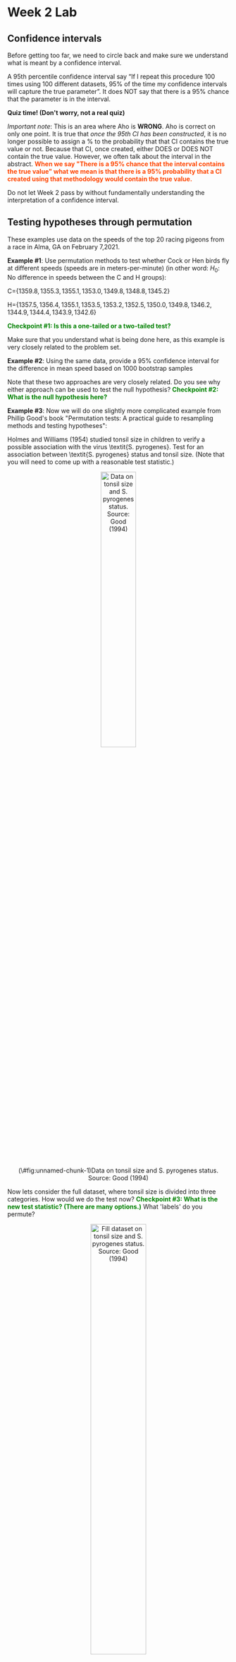Week 2 Lab
=============

Confidence intervals
-----------------------

Before getting too far, we need to circle back and make sure we understand what is meant by a confidence interval. 

A 95th percentile confidence interval say “If I repeat this procedure 100 times using 100 different datasets, 95% of the time my confidence intervals will capture the true parameter”. It does NOT say that there is a 95% chance that the parameter is in the interval.

**Quiz time! (Don't worry, not a real quiz)**

*Important note*: This is an area where Aho is **WRONG**. Aho is correct on only one point. It is true that *once the 95th CI has been constructed*, it is no longer possible to assign a $\%$ to the probability that that CI contains the true value or not. Because that CI, once created, either DOES or DOES NOT contain the true value. However, we often talk about the interval in the abstract. **<span style="color: orangered;">When we say "There is a 95$\%$ chance that the interval contains the true value" what we mean is that there is a 95$\%$ probability that a CI created using that methodology would contain the true value.</span>**

Do not let Week 2 pass by without fundamentally understanding the interpretation of a confidence interval. 

Testing hypotheses through permutation
------------------------------------

These examples use data on the speeds of the top 20 racing pigeons from a race in Alma, GA on February 7,2021. 

**Example #1**: Use permutation methods to test whether Cock or Hen birds fly at different speeds (speeds are in meters-per-minute) (in other word: $H_{0}$: No difference in speeds between the C and H groups):

C=$\{1359.8,1355.3,1355.1,1353.0,1349.8,1348.8,1345.2\}$

H=$\{1357.5,1356.4,1355.1,1353.5,1353.2,1352.5,1350.0,1349.8,1346.2,1344.9,1344.4,1343.9,1342.6\}$

**<span style="color: green;">Checkpoint #1: Is this a one-tailed or a two-tailed test?</span>**

Make sure that you understand what is being done here, as this example is very closely related to the problem set.


**Example #2**: Using the same data, provide a 95% confidence interval for the difference in mean speed based on 1000 bootstrap samples

Note that these two approaches are very closely related. Do you see why either approach can be used to test the null hypothesis? **<span style="color: green;">Checkpoint #2: What is the null hypothesis here?</span>**

**Example #3**: Now we will do one slightly more complicated example from Phillip Good's book "Permutation tests: A practical guide to resampling methods and testing hypotheses":

Holmes and Williams (1954) studied tonsil size in children to verify a possible association with the virus \textit{S. pyrogenes}. Test for an association between \textit{S. pyrogenes} status and tonsil size. (Note that you will need to come up with a reasonable test statistic.)

<div class="figure" style="text-align: center">
<img src="Table2categories.png" alt="Data on tonsil size and S. pyrogenes status. Source: Good (1994)" width="40%" />
<p class="caption">(\#fig:unnamed-chunk-1)Data on tonsil size and S. pyrogenes status. Source: Good (1994)</p>
</div>

Now lets consider the full dataset, where tonsil size is divided into three categories. How would we do the test now? **<span style="color: green;">Checkpoint #3: What is the new test statistic? (There are many options.)</span>** What 'labels' do you permute?

<div class="figure" style="text-align: center">
<img src="Table3categories.png" alt="Fill dataset on tonsil size and S. pyrogenes status. Source: Good (1994)" width="50%" />
<p class="caption">(\#fig:unnamed-chunk-2)Fill dataset on tonsil size and S. pyrogenes status. Source: Good (1994)</p>
</div>

Basics of bootstrap and jackknife
------------------------------------

To get started with bootstrap and jackknife techniques, we start by working through a very simple example. First we simulate some data


```r
x<-seq(0,9,by=1)
```

This will constutute our "data". Let's print the result of sampling with replacement to get a sense for it...


```r
table(sample(x,size=length(x),replace=T))
```

```
## 
## 0 1 2 3 5 7 8 
## 1 3 1 1 2 1 1
```

Now we will write a little script to take bootstrap samples and calculate the means of each of these bootstrap samples


```r
xmeans<-vector(length=1000)
for (i in 1:1000)
  {
  xmeans[i]<-mean(sample(x,replace=T))
  }
```

The actual number of bootstrapped samples is arbitrary *at this point* but there are ways of characterizing the precision of the bootstrap (jackknife-after-bootstrap) which might inform the number of bootstrap samples needed. *In practice*, people tend to pick some arbitrary but large number of bootstrap samples because computers are so fast that it is often easy to draw far more samples than are actually needed. When calculation of the statistic is slow (as might be the case if you are using the samples to construct a phylogeny, for example), then you would need to be more concerned with the number of bootstrap samples. 

First, lets just look at a histogram of the bootstrapped means and plot the actual sample mean on the histogram for comparison



```r
hist(xmeans,breaks=30,col="pink")
abline(v=mean(x),lwd=2)
```

<img src="Week-2-lab_files/figure-html/unnamed-chunk-6-1.png" width="672" />

Calculating bias and standard error
-----------------------------------

From these we can calculate the bias and standard deviation for the mean (which is the "statistic"):

$$
\widehat{Bias_{boot}} = \left(\frac{1}{k}\sum^{k}_{i=1}\theta^{*}_{i}\right)-\hat{\theta}
$$


```r
bias.boot<-mean(xmeans)-mean(x)
bias.boot
```

```
## [1] -0.0247
```

```r
hist(xmeans,breaks=30,col="pink")
abline(v=mean(x),lwd=5,col="black")
abline(v=mean(xmeans),lwd=2,col="yellow")
```

<img src="Week-2-lab_files/figure-html/unnamed-chunk-7-1.png" width="672" />

$$
\widehat{s.e._{boot}} = \sqrt{\frac{1}{k-1}\sum^{k}_{i=1}(\theta^{*}_{i}-\bar{\theta^{*}})^{2}}
$$


```r
se.boot<-sd(xmeans)
```

We can find the confidence intervals in two ways:

Method #1: Assume the bootstrap statistics are normally distributed


```r
LL.boot<-mean(xmeans)-1.96*se.boot #where did 1.96 come from?
UL.boot<-mean(xmeans)+1.96*se.boot
LL.boot
```

```
## [1] 2.750328
```

```r
UL.boot
```

```
## [1] 6.200272
```

Method #2: Simply take the quantiles of the bootstrap statistics


```r
quantile(xmeans,c(0.025,0.975))
```

```
##  2.5% 97.5% 
##   2.8   6.2
```

Let's compare this to what we would have gotten if we had used normal distribution theory. First we have to calculate the standard error:


```r
se.normal<-sqrt(var(x)/length(x))
LL.normal<-mean(x)-qt(0.975,length(x)-1)*se.normal
UL.normal<-mean(x)+qt(0.975,length(x)-1)*se.normal
LL.normal
```

```
## [1] 2.334149
```

```r
UL.normal
```

```
## [1] 6.665851
```

In this case, the confidence intervals we got from the normal distribution theory are too wide.

**<span style="color: green;">Checkpoint #4: Does it make sense why the normal distribution theory intervals are too wide?</span>** Because the original were were uniformly distributed, the data has higher variance than would be expected and therefore the standard error is higher than would be expected.

There are two packages that provide functions for bootstrapping, 'boot' and 'boostrap'. We will start by using the 'bootstrap' package, which was originally designed for Efron and Tibshirani's monograph on the bootstrap. 

To test the main functionality of the 'bootstrap' package, we will use the data we already have. The 'bootstrap' function requires the input of a user-defined function to calculate the statistic of interest. Here I will write a function that calculates the mean of the input values.


```r
library(bootstrap)
theta<-function(x)
  {
    mean(x)
  }
results<-bootstrap(x=x,nboot=1000,theta=theta)
results
```

```
## $thetastar
##    [1] 5.7 3.0 4.8 4.9 4.7 4.8 5.4 4.2 5.3 4.1 5.4 4.7 6.8 4.6 5.5 5.2 4.9 4.5
##   [19] 4.6 5.7 6.0 6.3 2.7 3.8 3.0 4.3 3.9 5.3 3.5 4.0 4.6 5.2 3.4 4.1 3.8 4.1
##   [37] 2.5 3.3 3.8 5.1 5.8 3.8 4.3 6.2 3.5 4.0 3.7 5.1 4.3 4.1 4.5 3.0 4.1 3.8
##   [55] 3.5 5.3 4.9 5.0 2.9 3.1 3.7 3.8 4.4 4.3 3.7 5.4 3.4 5.9 3.7 4.2 4.0 6.3
##   [73] 6.0 5.4 4.5 4.7 3.1 5.4 4.2 4.9 3.2 4.0 4.1 4.0 5.4 3.8 3.9 4.4 5.0 3.1
##   [91] 4.7 5.6 6.9 2.8 4.4 4.2 4.5 7.0 4.2 5.6 4.6 2.7 6.1 3.7 4.4 4.2 4.9 3.7
##  [109] 4.4 4.5 5.3 4.8 3.1 4.7 5.1 2.3 4.7 5.2 4.4 4.2 5.1 4.4 3.2 3.8 4.1 5.0
##  [127] 3.3 5.5 4.4 3.2 3.7 3.6 6.0 5.0 5.8 4.5 4.5 4.0 5.5 4.5 4.7 5.7 5.1 3.8
##  [145] 5.1 5.8 3.2 3.8 5.8 5.3 4.5 4.0 3.5 4.5 4.7 4.5 4.7 4.1 4.8 2.0 5.4 5.7
##  [163] 3.9 3.8 3.8 3.5 4.8 3.6 4.2 5.1 3.4 5.2 4.0 4.4 5.1 2.8 4.8 5.4 6.0 5.0
##  [181] 4.0 3.9 3.2 4.9 6.1 5.2 4.6 4.1 5.0 4.5 4.5 3.9 4.7 4.2 4.5 4.3 6.0 4.3
##  [199] 5.4 5.0 4.3 4.9 4.1 3.4 4.8 4.2 3.3 4.1 3.1 3.3 3.8 4.1 4.2 5.4 3.1 5.2
##  [217] 5.5 4.2 3.9 3.5 4.5 5.1 3.8 5.1 4.9 4.1 4.7 4.3 4.5 4.1 5.7 4.8 4.2 4.7
##  [235] 3.3 2.7 4.5 5.0 3.6 5.0 4.8 3.5 3.7 3.7 4.0 5.2 3.3 4.0 3.3 2.5 2.2 4.7
##  [253] 3.9 3.7 4.9 4.6 2.7 3.0 4.9 4.6 3.8 5.6 3.8 5.2 4.8 4.8 4.9 5.5 5.0 5.6
##  [271] 4.1 5.0 6.3 3.7 5.2 5.2 5.4 4.1 4.4 3.6 2.9 3.0 5.3 5.5 4.2 5.6 3.5 5.0
##  [289] 5.4 3.8 5.6 5.3 5.0 5.1 4.5 3.1 4.4 5.6 5.0 5.4 4.3 4.0 5.1 5.9 3.7 6.1
##  [307] 5.6 4.5 3.9 4.4 4.5 5.6 5.8 5.2 3.3 5.1 4.9 2.7 4.7 4.2 3.6 3.1 4.6 4.1
##  [325] 5.7 3.6 5.3 6.4 6.0 4.7 4.7 3.3 4.9 2.6 3.5 4.4 2.7 5.0 3.7 3.6 6.1 6.0
##  [343] 6.0 4.5 5.4 4.9 3.5 4.8 1.8 5.5 5.5 3.4 4.0 5.4 4.3 3.0 5.3 6.4 4.7 4.5
##  [361] 5.0 3.8 3.0 5.1 5.6 3.0 5.3 2.5 3.7 2.4 5.5 3.4 6.5 3.6 6.3 4.4 4.5 3.9
##  [379] 3.4 5.4 3.3 6.0 3.9 4.1 3.7 3.9 6.1 4.8 4.7 4.5 4.5 5.0 5.6 3.9 5.8 4.7
##  [397] 3.9 5.1 4.9 5.3 5.3 5.0 5.2 4.8 3.6 4.6 3.8 4.3 5.9 4.2 2.5 4.7 5.1 4.5
##  [415] 3.7 5.1 4.1 6.0 5.7 4.1 3.4 4.8 4.2 2.5 3.5 5.5 4.6 3.6 4.7 4.1 4.4 5.3
##  [433] 3.3 5.3 3.2 4.0 4.0 4.2 3.7 6.7 3.8 3.9 3.7 4.9 5.3 3.9 5.1 5.0 3.2 4.6
##  [451] 3.2 3.1 4.8 4.5 3.1 4.0 4.9 5.6 4.6 5.0 5.1 4.8 3.0 4.1 4.7 5.4 5.4 5.3
##  [469] 4.4 5.1 5.7 4.1 3.5 4.5 3.9 4.1 5.3 4.1 4.5 3.5 4.1 2.9 4.5 4.7 5.4 5.9
##  [487] 5.0 4.1 3.8 5.5 5.8 4.6 3.3 3.6 5.6 4.6 3.6 3.6 1.9 5.7 3.1 4.8 3.5 4.2
##  [505] 4.4 5.3 4.6 4.1 6.1 7.0 4.1 5.0 6.2 3.5 3.1 4.3 4.4 5.9 4.8 3.6 5.9 5.2
##  [523] 5.2 3.5 4.1 3.0 5.2 3.4 4.7 3.9 4.7 3.4 5.0 4.0 4.5 4.9 5.2 5.4 5.1 3.1
##  [541] 5.4 4.3 4.8 2.6 4.8 4.9 6.0 2.5 4.6 3.1 3.8 3.4 4.3 4.4 5.0 3.0 4.0 5.6
##  [559] 4.1 5.1 5.0 4.2 5.1 3.8 2.4 5.0 5.0 4.8 3.2 5.5 4.3 4.1 3.9 5.7 5.5 4.2
##  [577] 4.5 4.3 3.1 6.0 4.8 3.3 4.5 2.7 5.6 5.2 4.7 4.5 6.3 4.6 4.6 4.3 2.9 4.8
##  [595] 2.3 3.5 3.7 3.3 4.6 5.5 5.5 3.9 4.6 4.0 3.8 5.5 3.7 4.0 3.3 4.8 5.3 3.5
##  [613] 2.7 4.7 3.8 4.0 5.3 3.7 6.6 5.5 5.3 4.7 4.5 4.6 4.7 4.8 6.8 4.4 4.6 5.5
##  [631] 6.1 4.1 4.6 4.6 2.8 4.6 5.3 4.9 5.9 6.0 3.7 4.9 4.6 5.2 2.2 5.0 3.5 3.6
##  [649] 3.0 5.1 4.7 4.3 6.2 3.8 5.7 6.0 4.1 3.7 4.4 4.5 3.6 4.9 4.4 4.1 4.7 6.4
##  [667] 4.0 5.3 3.6 4.5 3.1 3.4 3.3 5.0 4.6 4.5 4.4 3.7 5.6 4.4 3.9 4.8 4.3 5.2
##  [685] 4.2 4.5 5.0 7.2 3.9 4.2 5.4 4.5 4.8 4.3 4.4 3.9 5.3 5.3 4.4 3.8 5.9 4.7
##  [703] 4.3 5.2 4.1 4.2 4.6 4.2 4.3 5.1 4.5 4.1 5.0 4.5 4.3 5.0 5.1 4.2 5.8 4.4
##  [721] 4.8 4.8 4.9 5.4 4.5 2.6 4.4 3.9 5.2 4.5 4.6 6.4 3.1 3.7 5.2 4.1 4.3 4.0
##  [739] 4.7 3.4 5.7 4.1 4.1 4.9 5.1 4.1 5.1 3.2 3.6 4.3 3.2 4.3 4.5 5.2 4.9 5.4
##  [757] 4.4 4.0 3.9 3.7 4.3 4.3 3.7 4.1 5.0 4.3 5.0 6.0 5.0 4.7 4.1 3.4 5.2 4.2
##  [775] 2.8 4.7 5.6 3.9 4.5 5.8 5.7 4.1 3.3 4.0 3.7 5.3 3.0 4.4 5.3 5.8 4.1 4.0
##  [793] 4.4 4.4 4.1 5.0 2.7 5.6 4.1 5.4 2.9 4.5 6.3 4.8 4.0 3.3 6.4 3.5 4.7 3.8
##  [811] 2.5 5.4 4.8 4.4 5.7 4.1 4.2 5.4 4.3 5.4 5.7 4.3 5.5 4.6 3.3 3.2 5.2 3.6
##  [829] 3.2 3.3 5.6 5.2 4.9 5.0 4.9 5.9 6.4 3.8 5.9 3.8 5.2 4.3 4.7 3.7 2.4 4.4
##  [847] 5.1 4.6 5.3 4.5 3.5 4.5 5.8 3.0 1.8 4.7 4.7 4.7 3.2 3.9 4.4 4.9 5.6 4.9
##  [865] 3.9 4.5 5.5 5.5 4.9 3.6 3.7 5.7 5.6 3.6 5.9 3.8 3.5 3.1 5.8 5.2 3.7 5.5
##  [883] 6.0 4.6 5.9 4.6 3.9 3.8 6.4 2.8 4.4 5.1 5.2 4.0 6.2 5.3 6.3 5.3 4.9 3.7
##  [901] 3.4 5.8 4.6 4.2 5.4 6.0 5.2 5.3 4.2 6.3 5.1 3.6 5.4 3.6 2.9 3.0 4.9 3.8
##  [919] 5.2 4.0 3.2 3.4 2.8 4.5 4.9 4.7 4.1 3.8 3.6 4.4 4.4 4.2 4.4 5.3 5.0 3.1
##  [937] 4.8 3.4 4.4 4.1 6.0 3.0 4.0 3.9 3.7 5.0 4.4 3.7 5.4 5.0 6.1 4.2 5.6 3.7
##  [955] 6.0 4.9 4.0 4.3 5.1 4.0 5.3 4.0 4.9 3.5 3.3 4.2 5.4 3.1 4.6 4.4 4.9 4.7
##  [973] 5.2 5.4 4.5 5.1 4.8 4.2 4.0 3.6 5.0 3.3 6.0 4.2 4.0 4.7 5.3 3.7 4.4 5.6
##  [991] 3.8 4.1 5.7 4.0 3.9 3.7 6.2 2.8 5.0 3.7
## 
## $func.thetastar
## NULL
## 
## $jack.boot.val
## NULL
## 
## $jack.boot.se
## NULL
## 
## $call
## bootstrap(x = x, nboot = 1000, theta = theta)
```

```r
quantile(results$thetastar,c(0.025,0.975))
```

```
##  2.5% 97.5% 
##   2.7   6.2
```

Notice that we get exactly what we got last time. This illustrates an important point, which is that the bootstrap functions are often no easier to use than something you could write yourself.

You can also define a function of the bootstrapped statistics (we have been calling this theta) to pull out immediately any summary statistics you are interested in from the bootstrapped thetas.

Here I will write a function that calculates the bias of my estimate of the mean (which is 4.5 [i.e. the mean of the number 0,1,2,3,4,5,6,7,8,9])


```r
bias<-function(x)
  {
  mean(x)-4.5
  }
results<-bootstrap(x=x,nboot=1000,theta=theta,func=bias)
results
```

```
## $thetastar
##    [1] 5.8 5.7 6.0 4.4 3.9 5.2 4.9 4.9 4.1 6.0 3.4 5.1 5.3 5.6 4.7 4.4 4.9 6.0
##   [19] 3.7 5.1 3.6 5.9 4.8 4.2 4.7 5.6 4.1 4.4 3.9 3.6 5.4 3.4 3.9 3.0 3.4 2.6
##   [37] 5.0 3.9 6.4 3.3 5.3 3.9 3.0 5.3 4.8 4.2 2.8 5.3 5.9 4.7 2.7 4.5 4.5 4.6
##   [55] 4.2 6.0 4.6 6.1 5.3 3.7 5.5 4.7 5.6 3.2 4.5 3.5 2.6 5.6 4.2 4.0 4.9 5.1
##   [73] 4.8 4.9 3.8 4.1 5.3 4.0 4.1 4.0 4.2 4.3 6.3 5.8 5.3 4.5 5.6 3.2 4.7 3.6
##   [91] 5.3 5.7 5.2 1.8 5.2 4.0 5.1 3.7 6.1 4.4 5.0 5.6 3.2 6.4 6.4 5.2 5.5 5.6
##  [109] 5.0 4.3 4.1 2.8 5.3 5.9 5.3 4.7 3.9 4.5 3.7 5.5 3.9 4.7 2.7 4.3 4.2 6.1
##  [127] 4.1 3.9 4.6 4.5 5.2 4.3 5.8 3.2 3.7 5.6 3.3 3.3 3.9 5.8 2.5 3.7 4.0 3.2
##  [145] 4.9 4.9 3.6 4.5 5.5 4.1 4.8 3.7 5.8 5.3 5.4 3.7 3.8 5.7 3.1 5.4 5.4 4.2
##  [163] 3.5 3.2 5.3 4.4 3.7 4.5 5.7 4.8 4.1 4.1 4.5 6.3 4.6 3.6 4.4 4.0 3.9 3.2
##  [181] 4.5 5.2 6.2 5.1 5.2 4.1 4.4 4.1 5.7 4.0 4.8 3.4 2.8 5.3 3.7 3.1 3.4 5.2
##  [199] 4.1 5.0 5.4 6.1 5.4 3.9 5.6 5.6 4.1 4.2 4.4 4.6 5.7 4.5 5.4 3.8 4.0 4.8
##  [217] 4.2 2.9 3.2 5.1 3.5 3.5 5.1 3.8 4.5 5.7 5.3 4.6 5.5 6.3 4.7 3.2 5.2 4.5
##  [235] 4.7 4.1 4.9 3.3 4.9 3.8 2.7 5.5 5.4 5.2 3.6 4.2 3.1 5.1 3.7 3.7 4.7 5.1
##  [253] 4.4 5.0 4.0 3.3 4.6 5.6 3.7 4.4 3.3 4.9 4.7 4.2 4.3 6.3 5.2 3.7 4.5 3.4
##  [271] 3.3 2.7 3.9 5.9 4.2 2.9 5.3 4.7 4.6 4.8 2.3 4.9 5.0 4.4 5.0 4.4 5.9 4.2
##  [289] 4.2 4.2 4.7 3.3 5.2 4.9 5.8 5.1 4.0 4.9 5.0 4.2 4.2 4.2 4.2 5.1 5.3 4.5
##  [307] 3.5 3.7 3.5 5.2 4.8 4.8 4.8 4.5 3.3 4.8 5.9 6.5 5.4 5.2 3.6 3.4 3.5 3.1
##  [325] 2.7 5.5 4.3 4.8 4.3 4.0 4.4 3.7 5.0 4.8 4.9 4.3 6.8 5.6 4.3 4.6 3.3 5.1
##  [343] 5.2 4.4 5.0 3.3 5.4 3.5 5.9 4.6 2.5 5.6 5.8 4.1 4.2 4.2 4.9 4.9 6.8 4.5
##  [361] 3.4 3.1 4.6 5.5 3.8 4.5 4.6 4.5 5.0 4.7 5.1 3.0 4.5 4.9 5.5 4.0 3.4 3.9
##  [379] 5.2 4.2 4.4 4.4 4.9 4.4 4.7 4.9 5.0 5.1 6.5 3.6 6.2 4.3 6.7 3.8 5.0 3.6
##  [397] 4.6 5.2 5.6 3.5 4.7 3.7 5.0 4.9 5.8 5.1 5.7 5.3 4.9 4.0 3.1 3.5 4.3 3.8
##  [415] 3.0 4.7 4.5 4.7 4.8 4.6 4.6 2.5 4.7 4.5 5.8 6.5 4.0 4.8 5.6 4.8 6.8 4.2
##  [433] 4.4 4.1 3.9 4.6 4.6 5.7 5.0 3.5 4.5 5.2 4.9 5.0 5.1 5.0 5.1 4.4 5.0 3.2
##  [451] 4.8 5.5 5.4 3.7 4.6 5.3 3.9 3.6 4.9 4.4 4.5 4.9 5.1 5.7 6.2 5.3 3.8 5.9
##  [469] 3.8 4.5 4.7 3.5 3.9 5.2 5.5 2.6 4.6 4.1 4.5 5.0 3.2 4.5 4.5 4.5 4.5 4.3
##  [487] 3.0 6.5 4.9 5.0 3.8 5.3 3.6 3.1 5.1 5.7 5.2 4.5 4.2 4.7 4.3 3.6 5.1 4.6
##  [505] 3.5 4.0 3.8 4.3 5.4 4.7 4.1 5.1 5.9 6.1 4.2 5.3 4.4 4.6 4.7 5.9 5.1 4.3
##  [523] 4.8 3.0 4.6 5.0 3.7 5.1 3.5 4.3 4.2 3.6 4.8 3.2 5.0 4.5 5.0 4.2 5.0 6.1
##  [541] 5.6 4.4 3.2 4.2 5.4 5.0 5.8 5.9 4.5 4.3 4.6 5.2 4.3 4.3 4.7 5.3 4.6 5.9
##  [559] 5.4 3.1 4.8 5.0 4.7 5.2 4.9 2.5 4.5 4.5 4.2 4.9 6.7 4.3 4.5 4.8 4.3 3.8
##  [577] 3.6 4.0 5.8 5.9 3.9 6.0 5.1 4.4 6.2 3.6 4.7 4.3 3.4 5.0 2.6 3.9 3.7 4.6
##  [595] 4.3 4.9 3.7 4.0 5.2 5.5 6.2 3.3 5.1 4.2 4.3 4.8 2.0 4.1 3.7 3.5 5.6 4.6
##  [613] 5.7 3.6 4.9 3.3 3.2 3.8 4.9 5.6 6.2 4.4 4.9 4.1 4.8 3.8 4.0 3.6 5.2 5.4
##  [631] 4.8 5.0 4.3 3.9 5.4 5.9 4.2 6.4 2.7 4.7 2.8 3.7 3.5 3.9 3.4 4.5 3.8 3.5
##  [649] 4.5 5.7 4.5 3.5 5.3 4.3 4.1 5.6 2.7 4.0 5.0 5.7 6.3 5.8 5.2 4.6 4.4 5.0
##  [667] 3.1 5.8 5.0 5.2 3.8 4.8 4.6 5.6 5.5 3.4 5.3 6.4 5.5 3.2 4.4 3.9 4.1 3.7
##  [685] 5.6 4.9 5.0 3.4 3.7 4.3 6.0 4.0 4.1 4.5 3.1 4.1 3.7 4.1 2.5 4.3 3.9 3.6
##  [703] 4.5 3.1 4.4 4.9 3.3 3.9 4.0 4.1 4.4 4.0 5.0 4.1 3.6 6.4 4.5 4.4 4.5 2.9
##  [721] 3.5 3.8 4.8 4.3 5.8 5.2 4.6 5.6 4.5 5.2 4.1 5.0 3.3 3.4 3.4 3.2 5.2 4.9
##  [739] 4.7 5.4 3.6 4.5 4.5 3.8 3.4 6.2 4.6 4.7 3.8 4.3 3.2 5.1 4.8 4.8 4.7 3.7
##  [757] 5.3 4.3 3.8 5.8 3.2 3.7 6.1 6.3 3.9 5.7 5.0 4.5 5.4 4.5 4.4 3.7 3.7 3.8
##  [775] 5.1 3.9 4.2 3.6 3.2 4.0 3.5 5.3 4.8 3.7 4.1 5.2 4.8 3.5 4.1 3.5 3.4 6.0
##  [793] 4.8 4.4 5.6 3.8 4.2 4.8 5.4 5.9 3.9 3.1 5.3 5.7 3.5 5.7 3.8 4.5 4.4 3.6
##  [811] 4.8 4.3 6.1 4.3 3.8 5.3 5.1 3.6 3.6 5.9 1.4 4.0 5.4 3.9 5.0 5.2 5.1 4.6
##  [829] 4.9 6.4 4.2 5.6 5.9 5.4 3.6 4.9 3.4 6.1 5.5 4.0 4.1 4.7 4.1 5.5 3.2 4.8
##  [847] 3.4 4.9 5.2 5.5 4.5 3.8 4.4 3.9 3.4 4.3 4.3 4.4 5.8 3.5 5.2 5.5 3.5 5.1
##  [865] 3.9 3.6 5.1 5.0 3.8 3.5 4.5 5.2 4.4 4.5 4.3 4.0 4.9 4.9 2.9 4.3 3.1 3.3
##  [883] 5.4 3.7 4.8 4.6 5.8 5.9 4.7 3.6 4.4 5.2 4.1 5.8 4.0 4.4 6.2 5.2 5.0 4.9
##  [901] 4.2 5.8 4.3 4.7 4.7 4.8 4.4 4.8 4.4 4.6 3.7 5.2 4.1 5.0 4.3 6.0 5.1 5.4
##  [919] 4.0 4.5 6.2 3.6 5.6 4.6 4.5 4.3 3.0 4.4 6.3 4.0 4.2 5.2 4.4 4.6 5.8 4.3
##  [937] 4.6 3.8 3.8 6.3 3.5 4.6 3.3 3.9 4.1 4.9 5.9 5.2 4.4 4.1 3.1 3.4 4.0 3.1
##  [955] 5.9 5.3 4.4 4.4 3.7 3.9 5.4 3.7 5.9 5.4 5.9 5.7 5.3 5.7 4.9 5.5 3.5 4.2
##  [973] 4.8 4.6 4.2 4.7 5.3 4.3 5.9 4.3 3.9 5.6 4.3 4.0 4.5 3.8 6.1 5.5 3.3 5.2
##  [991] 3.9 5.5 5.2 6.3 5.1 2.4 4.8 5.9 3.2 3.4
## 
## $func.thetastar
## [1] 0.0419
## 
## $jack.boot.val
##  [1]  0.509798271  0.380886427  0.315363881  0.251651652  0.110000000
##  [6]  0.002662722 -0.101734104 -0.244444444 -0.344578313 -0.481055901
## 
## $jack.boot.se
## [1] 0.9411715
## 
## $call
## bootstrap(x = x, nboot = 1000, theta = theta, func = bias)
```

Compare this to 'bias.boot' (our result from above). Why might it not be the same? Try running the same section of code several times. See how the value of the bias ($func.thetastar) jumps around? We should not be surprised by this because we can look at the jackknife-after-bootstrap estimate of the standard error of the function (in this case, that function is the bias) and we can see that it is not so small that we wouldn't expect some variation in these values.

Remember, everything we have discussed today are estimates. The statistic as applied to your data will change with new data, as will the standard error, the confidence intervals - everything! All of these values have sampling distributions and are subject to change if you repeated the procedure with new data.

Note that we can calculate any function of $\theta^{*}$. A simple example would be the 72nd percentile:


```r
perc72<-function(x)
  {
  quantile(x,probs=c(0.72))
  }
results<-bootstrap(x=x,nboot=1000,theta=theta,func=perc72)
results
```

```
## $thetastar
##    [1] 6.3 2.9 5.6 4.9 4.9 5.1 3.6 3.8 5.3 4.0 5.6 4.3 3.6 5.3 2.5 4.4 5.0 5.3
##   [19] 5.2 3.4 5.2 4.7 4.5 3.7 5.4 4.8 4.1 6.4 5.1 3.5 4.2 3.9 5.4 4.9 4.6 4.6
##   [37] 4.6 5.2 4.3 4.3 3.2 3.9 3.6 4.2 4.6 3.9 5.8 5.6 4.6 3.4 3.5 3.3 5.7 3.6
##   [55] 3.6 4.1 4.4 4.2 3.6 3.5 4.9 3.8 3.8 4.8 3.7 5.0 2.3 4.3 5.1 5.3 3.4 3.7
##   [73] 5.2 3.8 4.8 5.1 4.2 3.4 3.9 4.4 4.6 4.2 6.0 4.8 4.4 4.6 4.9 4.1 4.5 2.9
##   [91] 5.8 4.2 3.3 2.5 3.8 4.5 5.2 4.5 4.2 4.4 4.5 5.7 4.8 5.2 5.1 3.9 4.5 2.9
##  [109] 5.0 4.6 4.8 6.0 5.3 5.4 3.8 4.3 2.8 4.2 3.3 3.7 5.3 5.5 4.8 6.4 4.7 4.7
##  [127] 5.3 3.0 3.8 5.1 5.4 3.2 4.1 4.6 6.8 3.8 4.3 5.2 4.6 4.3 3.9 6.1 4.8 5.3
##  [145] 3.9 5.3 2.9 4.6 4.2 4.8 4.9 3.8 4.6 4.7 4.7 5.2 5.0 4.4 5.3 3.8 3.7 3.5
##  [163] 3.0 5.1 5.8 3.1 5.7 1.8 4.8 4.8 4.0 3.1 4.6 5.6 2.0 4.4 2.8 3.9 4.0 4.7
##  [181] 3.9 4.9 4.3 5.7 4.0 5.6 5.1 4.6 4.3 4.5 5.5 5.0 4.1 2.8 5.2 5.2 4.7 3.2
##  [199] 5.6 6.0 5.6 4.9 7.1 4.7 4.2 4.5 3.6 6.5 4.8 3.1 2.9 4.8 4.7 4.8 4.2 4.6
##  [217] 3.7 5.8 4.3 5.1 4.5 4.6 3.7 4.3 5.0 4.1 5.2 3.3 3.4 5.0 5.3 3.9 5.4 5.9
##  [235] 5.0 4.2 5.8 6.9 4.2 6.6 3.9 2.3 4.6 5.6 5.1 4.0 5.2 4.6 3.1 2.9 5.2 3.4
##  [253] 4.6 3.6 5.8 4.6 5.0 3.5 4.4 6.8 5.5 5.0 5.7 5.4 4.4 4.9 2.9 4.4 5.4 3.6
##  [271] 4.4 4.1 4.0 4.6 4.1 3.7 4.9 3.8 5.7 3.5 4.3 2.9 6.2 3.2 5.8 4.9 5.4 6.9
##  [289] 5.3 6.0 4.3 3.0 4.3 3.6 4.7 6.9 4.0 3.0 5.5 4.5 5.6 5.5 3.7 3.7 2.2 3.6
##  [307] 4.2 3.5 3.1 3.6 4.2 5.0 3.7 4.8 4.4 4.5 4.3 5.6 4.2 5.4 5.4 5.0 4.7 5.5
##  [325] 3.6 4.6 3.2 5.0 3.5 4.7 4.2 6.5 4.3 4.2 4.5 2.7 4.4 6.5 3.7 3.6 5.1 5.3
##  [343] 3.3 4.9 2.8 5.1 5.2 4.0 4.2 3.0 4.2 4.5 4.2 4.1 5.3 2.8 5.9 4.2 3.2 3.9
##  [361] 2.6 3.4 5.3 3.9 5.0 4.5 4.0 3.6 6.9 4.6 4.3 3.3 5.9 4.5 4.5 4.2 3.9 4.5
##  [379] 4.1 5.7 5.6 6.1 5.1 4.6 5.4 4.1 3.9 4.3 4.1 2.7 5.1 5.0 4.1 4.7 4.1 5.6
##  [397] 3.3 3.7 3.7 4.0 4.9 4.7 2.8 4.1 3.8 4.9 5.8 4.9 5.2 3.2 6.3 4.9 4.3 3.0
##  [415] 5.0 3.1 3.6 4.9 5.2 4.4 4.3 4.0 4.4 5.8 5.6 6.4 3.7 3.8 5.5 4.1 3.4 3.3
##  [433] 4.5 5.7 4.6 3.8 3.6 3.0 4.0 5.3 4.9 4.9 5.3 4.6 4.0 7.1 3.2 3.3 4.3 4.9
##  [451] 2.9 4.8 4.2 3.3 5.0 2.7 5.2 5.1 3.1 4.4 2.6 3.9 4.1 4.7 4.0 4.1 5.1 5.0
##  [469] 4.5 4.9 4.7 3.3 4.4 6.6 5.2 4.2 3.6 4.6 2.7 3.6 4.8 4.4 4.6 5.2 5.2 5.6
##  [487] 4.8 4.8 4.7 4.2 4.6 3.7 6.6 4.7 5.2 5.2 5.1 6.4 4.1 4.9 5.6 4.9 3.5 3.7
##  [505] 7.0 4.8 4.9 4.4 4.7 4.5 4.3 3.7 4.1 4.0 3.4 4.8 5.2 4.1 4.4 5.7 3.6 5.4
##  [523] 4.2 5.0 5.1 4.8 2.6 4.5 6.3 3.3 4.6 2.2 5.7 5.4 5.1 6.0 3.9 3.0 5.7 5.4
##  [541] 3.9 4.5 5.4 5.6 5.6 4.4 3.9 5.3 4.7 3.0 3.9 6.1 4.6 5.8 5.5 5.0 3.5 5.1
##  [559] 4.7 5.0 4.2 4.5 6.1 5.6 5.3 3.0 5.5 4.5 4.5 4.8 6.1 3.7 4.0 5.1 3.6 4.1
##  [577] 5.6 2.9 4.5 3.1 3.6 5.0 5.1 4.4 4.9 3.6 6.3 5.7 5.5 2.5 5.3 4.9 5.3 5.7
##  [595] 4.1 3.8 4.0 2.5 5.6 3.5 4.7 3.1 3.5 4.9 2.9 6.2 2.8 4.9 5.8 2.7 4.5 4.2
##  [613] 2.8 5.8 5.6 5.1 4.8 4.2 5.0 5.0 4.3 3.0 4.2 4.3 5.5 3.9 5.4 3.1 5.8 3.8
##  [631] 4.4 5.2 4.0 4.4 3.3 5.1 3.9 5.3 3.5 3.1 4.2 4.8 4.8 4.2 3.4 4.2 3.0 3.4
##  [649] 6.1 4.7 2.8 5.4 4.5 4.7 4.5 5.8 4.4 3.8 4.3 5.4 5.6 5.1 6.3 5.6 5.4 3.0
##  [667] 3.8 3.9 5.3 6.0 6.5 4.0 5.0 3.9 6.5 5.7 3.9 3.7 4.1 4.0 5.7 5.0 4.8 4.3
##  [685] 3.4 4.3 3.6 4.7 3.2 4.3 5.0 3.9 5.1 4.4 3.5 6.2 4.9 4.2 5.3 5.0 4.3 4.6
##  [703] 5.1 5.3 5.8 5.4 4.2 4.2 5.9 4.0 5.3 4.8 3.9 2.8 5.7 5.7 4.0 5.0 3.6 3.6
##  [721] 4.2 3.9 5.7 2.8 3.9 6.2 5.5 4.6 5.8 3.7 4.9 5.4 5.0 5.9 4.1 4.5 2.6 7.5
##  [739] 4.3 3.6 3.5 5.7 5.0 4.4 5.2 3.9 3.9 5.7 3.4 3.8 4.9 5.7 3.4 4.4 3.8 4.1
##  [757] 4.5 3.5 5.3 4.6 6.4 5.1 4.3 5.2 5.0 4.6 4.2 3.6 4.3 3.1 3.5 5.1 4.6 5.2
##  [775] 3.9 4.5 4.2 3.8 2.7 3.4 4.4 4.1 5.0 4.5 1.6 5.4 4.2 3.7 3.9 2.4 4.6 4.6
##  [793] 5.8 5.3 4.8 4.1 5.0 3.7 2.9 5.0 5.9 4.0 5.4 4.6 4.2 3.4 5.5 3.3 5.5 2.7
##  [811] 4.1 4.8 3.7 6.0 3.5 3.4 6.4 3.9 1.9 4.5 4.6 5.8 4.3 4.9 4.0 2.9 5.5 3.2
##  [829] 4.7 4.5 4.5 5.0 5.4 6.6 2.7 3.6 3.6 5.2 5.5 3.2 4.7 4.2 5.3 3.6 5.4 5.4
##  [847] 3.7 5.0 5.4 4.4 4.7 5.9 4.9 4.6 5.0 3.2 2.5 3.8 4.4 6.2 5.0 5.3 4.4 4.1
##  [865] 4.5 3.8 4.1 4.8 4.1 5.5 3.6 4.3 6.1 4.1 4.1 4.8 4.1 4.6 5.8 5.7 3.6 6.0
##  [883] 4.6 3.7 4.4 3.9 3.7 3.1 4.3 3.6 5.5 5.1 4.2 4.8 4.4 5.2 4.3 4.7 3.8 5.6
##  [901] 5.7 2.2 3.9 5.0 3.7 5.6 2.8 3.4 5.7 5.4 4.8 4.7 5.5 3.2 4.5 5.2 5.2 4.5
##  [919] 4.2 5.6 4.8 3.4 5.4 4.9 4.6 3.1 5.0 4.6 5.6 3.7 5.9 5.1 5.6 5.2 5.3 4.4
##  [937] 3.5 5.4 3.1 5.4 6.1 5.4 4.2 4.9 3.7 4.7 5.5 3.6 5.6 4.7 3.1 3.6 5.4 6.3
##  [955] 3.7 5.5 5.3 5.5 5.5 6.6 5.7 4.6 3.6 3.8 5.1 3.5 4.4 4.5 3.9 4.0 4.2 4.6
##  [973] 4.7 5.7 3.9 3.8 2.5 5.3 5.2 3.8 3.8 3.6 2.1 5.7 4.1 5.3 3.7 3.8 3.1 5.4
##  [991] 5.6 6.0 4.2 4.1 2.1 4.5 4.9 3.0 3.9 5.0
## 
## $func.thetastar
## 72% 
## 5.1 
## 
## $jack.boot.val
##  [1] 5.60 5.40 5.30 5.30 5.20 5.00 4.80 4.72 4.60 4.40
## 
## $jack.boot.se
## [1] 1.109659
## 
## $call
## bootstrap(x = x, nboot = 1000, theta = theta, func = perc72)
```

On Tuesday we went over an example in which we bootstrapped the correlation coefficient between LSAT scores and GPA. To do that, we sampled pairs of (LSAT,GPA) data with replacement. Here is a little script that would do something like that using (X,Y) data that are independently drawn from the normal distribution


```r
xdata<-matrix(rnorm(30),ncol=2)
```

Everyone's data is going to be different. With such a small sample size, it would be easy to get a positive or negative correlation by random change, but on average across everyone's datasets, there should be zero correlation because the two columns are drawn independently.


```r
n<-15
theta<-function(x,xdata)
  {
  cor(xdata[x,1],xdata[x,2])
  }
results<-bootstrap(x=1:n,nboot=50,theta=theta,xdata=xdata) 
#NB: xdata is passed to the theta function, not needed for bootstrap function itself
```

Notice the parameters that get passed to the 'bootstrap' function are: (1) the indexes which will be sampled with replacement. This is different that the raw data but the end result is the same because both the indices and the raw data get passed to the function 'theta' (2) the number of bootrapped samples (in this case 50) (3) the function to calculate the statistic (4) the raw data.

Lets look at a histogram of the bootstrapped statistics $\theta^{*}$ and draw a vertical line for the statistic as applied to the original data.


```r
hist(results$thetastar,breaks=30,col="pink")
abline(v=cor(xdata[,1],xdata[,2]),lwd=2)
```

<img src="Week-2-lab_files/figure-html/unnamed-chunk-17-1.png" width="672" />

Parametric bootstrap
---------------------

Let's do one quick example of a parametric bootstrap. We haven't introduced distributions yet (except for the Gaussian, or Normal, distribution, which is the most familiar), so lets spend a few minutes exploring the Gamma distribution, just so we have it to work with for testing out parametric bootstrap. All we need to know is that the Gamma distribution is a continuous, non-negative distribution that takes two parameters, which we call "shape" and "rate". Lets plot a few examples just to see what a Gamma distribution looks like. (Note that the Gamma distribution can be parameterized by "shape" and "rate" OR by "shape" and "scale", where "scale" is just 1/"rate". R will allow you to use either (shape,rate) or (shape,scale) as long as you specify which you are providing.

<img src="Week-2-lab_files/figure-html/unnamed-chunk-18-1.png" width="672" />


Let's generate some fairly sparse data from a Gamma distribution


```r
original.data<-rgamma(10,3,5)
```

and calculate the skew of the data using the R function 'skewness' from the 'moments' package. 


```r
library(moments)
theta<-skewness(original.data)
head(theta)
```

```
## [1] 0.488789
```

What is skew? Skew describes how assymetric a distribution is. A distribution with a positive skew is a distribution that is "slumped over" to the right, with a right tail that is longer than the left tail. Alternatively, a distribution with negative skew has a longer left tail. Here we are just using it for illustration, as a property of a distribution that you may want to estimate using your data.

Lets use 'fitdistr' to fit a gamma distribution to these data. This function is an extremely handy function that takes in your data, the name of the distribution you are fitting, and some starting values (for the estimation optimizer under the hood), and it will return the parameter values (and their standard errors). We will learn in a couple weeks how R is doing this, but for now we will just use it out of the box. (Because we generated the data, we happen to know that the data are gamma distributed. In general we wouldn't know that, and we will see in a second that our assumption about the shape of the data really does make a difference.)


```r
library(MASS)
fit<-fitdistr(original.data,dgamma,list(shape=1,rate=1))
# fit<-fitdistr(original.data,"gamma")
# The second version would also work.
fit
```

```
##     shape       rate  
##   3.471848   5.548900 
##  (1.484113) (2.552098)
```

Now lets sample with replacement from this new distribution and calculate the skewness at each step:


```r
results<-c()
for (i in 1:1000)
  {
  x.star<-rgamma(length(original.data),shape=fit$estimate[1],rate=fit$estimate[2])
  results<-c(results,skewness(x.star))
  }
head(results)
```

```
## [1]  0.5261266  0.4300161 -0.4689193 -0.3524897  0.5970286  0.8174540
```

```r
hist(results,breaks=30,col="pink",ylim=c(0,1),freq=F)
```

<img src="Week-2-lab_files/figure-html/unnamed-chunk-22-1.png" width="672" />

Now we have the bootstrap distribution for skewness (the $\theta^{*}$ s), we can compare that to the equivalent non-parametric bootstrap:


```r
results2<-bootstrap(x=original.data,nboot=1000,theta=skewness)
results2
```

```
## $thetastar
##    [1]  0.152109403  1.638731027  0.211481795  0.635011589  0.536883411
##    [6]  0.700684641  0.095936814  0.210493747  0.693520684  0.057844530
##   [11] -0.015480811  0.645855219  0.238300812  0.295149966  0.191992789
##   [16]  0.721159890  0.259531959  0.269829957  0.269245817  0.626562036
##   [21]  1.832183146 -0.077172532  0.094068291  0.616339652  1.182375290
##   [26]  0.612456732 -0.344647507  0.420756838  1.398427417 -0.634078698
##   [31]  0.320320482  0.700580598  0.857465178  0.867074050  0.544648188
##   [36]  0.706875564  1.123191370 -1.025628481  0.594690583  1.362388934
##   [41]  0.479123155  1.439643889  0.908834621  0.021038135  0.483091862
##   [46]  1.309770197 -0.210807825  0.067945435  0.799339322  0.161970967
##   [51] -0.559100989  0.066218904  0.329862576  0.040015987  0.929727072
##   [56]  0.112269043 -0.045613160  1.846024067  0.467522970  0.137735364
##   [61]  0.905451252  0.593213670  0.373989628  0.588663476  0.571411117
##   [66]  0.612501303  0.196875067  0.727808759  0.908490328 -0.050085980
##   [71]  0.055731035 -0.033894582  0.667451804  0.101383357  0.501833605
##   [76]  0.417210441  0.212067148  0.963470207 -0.343261700  0.234774591
##   [81] -0.133754195  0.677869384  1.049616462  0.196215257  0.141189411
##   [86]  0.104570545  0.317508406  0.395334342  0.709627857  0.490607663
##   [91]  0.490789791  0.685926693  1.641927595  0.098300674  0.184707514
##   [96] -0.361896349  0.218984551 -0.105405693  0.522163834  0.056028889
##  [101]  0.620767022  0.487156937  0.212863979 -0.317788719  1.089609512
##  [106]  0.313937458 -0.083166290  0.178344789  0.173601463  0.479774464
##  [111]  0.142637255  0.288230631  0.712143733  0.015579995  0.545148423
##  [116]  0.069611692  0.893168425  0.303484304  0.132019518 -0.028831913
##  [121]  1.241498251 -0.045667089  0.293013136  0.323932396  1.162371103
##  [126]  0.842852559 -0.120038802 -0.092383099  0.133467734  0.487281328
##  [131]  0.260721780  0.065600370 -0.060813861  0.129727926  0.468147760
##  [136]  0.886763297  0.503072096  0.029583792  0.595073336 -0.403329007
##  [141]  0.242211663  0.219844835  0.581262560  1.098441112  1.129576193
##  [146]  0.981186462  0.416384325  0.733374681  0.728067141  1.331988833
##  [151]  0.612996576  0.147295853  0.206130711 -0.228313699  0.670449727
##  [156]  0.714972092  0.699844604  0.004432194  0.866153924  0.249373555
##  [161]  0.427881807  0.269267433  0.136360020  0.097805392  0.486671007
##  [166] -0.090193079  0.842260199  0.666993159  0.551360415  0.327896794
##  [171] -0.069233951  0.840020169  0.771322330  0.932980067 -0.087275290
##  [176] -0.242041435 -0.095581234  0.715324907  0.295430818  0.868527924
##  [181]  0.661744388  0.090886212  0.785869454 -0.374405837  0.404368206
##  [186]  0.469549328  0.656316048  0.738834793  0.941681685 -0.040437325
##  [191]  0.876131658  0.148199164  1.059376299  0.393883604  0.765462355
##  [196]  0.674510977  0.565815170  0.298440268  0.832944761 -0.001009790
##  [201]  0.214209705  0.904195656 -0.088377253  0.250722686  0.117879070
##  [206] -0.334799190  0.378437029  0.576979293  0.066898937  0.557776138
##  [211] -0.048926749  0.408942526  0.498053885  0.332122127  0.294897134
##  [216]  0.476087167  1.610565087 -0.199537527  0.059867391  0.498215206
##  [221]  0.491563507  0.575567599  0.740738289  0.210891964 -0.238169002
##  [226]  0.054507608  0.861118838 -0.197338334  0.232958063  0.004953562
##  [231]  0.048762689  1.161703737  0.722718396  0.560114107  1.776029099
##  [236]  0.167883562  0.959140360  0.573706500 -0.134094744  0.475997992
##  [241]  1.477431522  0.343581635  0.288192995  0.247331864 -0.307608574
##  [246]  1.500833872  0.374531076  0.715928796  0.396011264  0.314947642
##  [251]  0.704124589  0.926972923  0.108135135 -0.181802718  0.686201283
##  [256]  0.258445334  0.582521467 -0.710553843  0.422353501  0.219702488
##  [261]  0.742455105 -0.142771633 -0.017442381  0.844782005  1.683279422
##  [266]  0.587195576  0.977493051  0.560541146  0.298484209  0.510366056
##  [271]  0.230712687 -0.367414592  0.275353202  0.626488699  0.256491634
##  [276] -0.174992091  0.793995892 -0.174888972  0.350053412  0.294558255
##  [281]  0.196120986 -0.407821688  0.587653201  0.519254150  0.439305463
##  [286]  0.451029162  0.520353613  0.096575551  0.621138437  0.708852132
##  [291]  0.173056192  1.222513664  0.697651087  0.229271492  0.091479014
##  [296]  0.462378371  1.526925840  0.526235443  0.800837465  0.064620917
##  [301]  0.681492710 -0.520245048 -0.071402509  0.082760183 -0.207958913
##  [306]  0.240291950  0.492894873 -0.169882854  0.610959050  1.460039083
##  [311]  0.142939063  1.071919208  1.449013982  0.196922700  0.092210951
##  [316]  0.891620973  0.421578713  0.297367856  1.193294259 -0.451736233
##  [321]  0.577789060  0.710734102  0.655991095  0.583845998  0.161336192
##  [326]  0.450681871  0.016496205  0.676135979  0.841038855  0.564814636
##  [331]  0.248978995  1.397947322  1.444939222  0.290323208  0.646338690
##  [336]  0.346347469  0.255298705  0.430457921  0.985690240  0.022794184
##  [341] -0.296393577  0.123689697  0.339522539  0.309556956 -0.144122706
##  [346]  0.618250412  0.379680914  0.667019537  0.428675809  0.480659109
##  [351]  0.367809811 -0.044526648  0.426973291  0.692877593 -0.497391451
##  [356]  0.791968440  0.511182325  0.045091095  1.053474930  1.828519425
##  [361]  0.819888143  1.360281729 -0.344844922  1.389995119  0.705967041
##  [366]  0.244234692  0.585687666  0.537999738  0.426797974  0.317282431
##  [371]  0.279550008  1.391680190  0.413948864  0.067414372  0.407970753
##  [376]  0.370275842  0.122977204 -0.380893870  0.712893883  0.081419055
##  [381]  0.712510702  0.422731227  0.087042202  0.808726498  1.439369055
##  [386] -0.571277225  0.861635241  0.071324436  0.332828929  0.458938875
##  [391]  0.887406806  0.006961295  0.204482387  0.353207109 -0.086845611
##  [396]  1.314825917 -0.103191384  0.414146260  0.483990159  1.460952846
##  [401]  0.494444452 -0.229455434  0.191178476  1.023346846  0.892152878
##  [406]  0.487000705  0.544388270  0.177369883  0.117824541 -0.513255269
##  [411]  0.066998530  0.831598266  0.674929084  0.149147584  1.285220011
##  [416]  0.853549469  0.433104149  0.326437407  0.869682679  0.639649751
##  [421]  0.017692735 -0.033204170  0.729430906  0.569720921  0.552667777
##  [426]  1.232223109  0.409960518  0.107787363 -0.004645541  0.659141955
##  [431]  1.101638848  0.615376474  0.892152878  0.900773747  0.162222251
##  [436]  0.471977821  0.251380435  0.063762409  0.411436799  0.281496554
##  [441] -0.249888559  0.692489023  0.585748103  1.796535535  0.136360020
##  [446]  0.659713679  0.273519682  0.455299829  0.478987369 -0.029381410
##  [451] -0.153742945  0.718321882 -0.087979038 -0.038711472  0.698272573
##  [456]  0.965244739 -0.141513373  0.096575551  0.400666692  0.666414983
##  [461]  0.351840203 -0.086816166  0.920594360  1.139031741  1.078531164
##  [466] -0.281039249 -0.133457287  0.859750947  0.979906360  0.443495186
##  [471]  1.334196852  0.156540564  0.255545248  0.965418704  0.960748081
##  [476]  0.068961917  0.188863929  0.893346305  0.830525997  0.148928373
##  [481]  0.010014417  0.152209789  0.314528097  1.724433213  0.494658577
##  [486]  0.026846246  0.501505717  0.322377091  0.911531144  0.534950549
##  [491]  0.620837855  0.837942304  0.002346263  0.592078970  1.079146666
##  [496]  0.430333219  1.165309940  0.165763624 -0.991419441 -0.087713408
##  [501]  0.899292185  0.456412206  0.120144050  1.016328740  0.618929529
##  [506]  0.457862534  0.843192345  0.722424562  0.621839661  0.892189816
##  [511]  0.058211399 -0.187784908 -0.199608850  1.037223206  0.711648300
##  [516]  0.312663839  0.405809540  0.060169996  1.816944475  0.227781895
##  [521]  0.308397849  0.023925563 -0.333881400  0.412722587 -0.068833274
##  [526]  1.171995136  0.419404451  0.456340139  0.321347969  1.358330777
##  [531]  0.858934405 -0.266580746  0.813515622  0.245405574  0.171487850
##  [536] -0.324903954  0.008138421  0.625742372  0.283404468  0.996360161
##  [541]  0.890726514  0.546520893  0.341739204  0.974359726  1.210822546
##  [546]  0.095936814  0.110927480 -0.109229819 -0.021955408  0.153356994
##  [551]  1.180402975  1.479336249  0.955461857  0.891526057  0.230869931
##  [556]  1.430539947 -0.263401083  0.142816773  0.564245101  0.184312680
##  [561]  0.797302612 -0.033710151  0.263745296  0.223068472  1.059464191
##  [566] -0.147701341  1.730732692  1.015093194 -0.081626343 -0.022640651
##  [571] -0.867807027 -0.026206151  0.945754724 -1.165691556  0.616140158
##  [576]  0.681456499  0.428349913  0.681274239  1.285826395  0.176485290
##  [581]  0.872269815 -0.213440006  0.609009497  0.615872649  0.994223932
##  [586]  0.029985677  0.872534964 -0.382110392  0.927279846  1.167475081
##  [591]  1.098372496  0.128192310  1.232223109  0.414784162  0.995892238
##  [596]  0.226127809 -0.283687666  0.655115114  0.878014529 -0.300636344
##  [601]  0.837718651  0.694027045  0.623895325  1.132798307  0.041961040
##  [606]  0.547848781  0.458497975  0.846169623  0.895916429  0.589021057
##  [611]  0.432477749  1.401867125  0.422958685  0.319099148 -0.336883623
##  [616]  0.500107936  0.261400773 -0.305806493  0.869682679 -0.156336997
##  [621]  0.959909453  1.349377809  0.288519706  1.757924557  0.368082455
##  [626]  1.560577828  1.134626163  0.503699368  0.581258017  1.317233531
##  [631]  0.292286914  0.322848861  1.404989755  0.571854273 -0.136291308
##  [636]  0.788694712  0.092226762  1.400657572  0.754313515  0.585623169
##  [641]  0.012767762  0.382605065  0.153533298  0.428015777 -0.280168663
##  [646]  0.675374917  0.893835855 -0.049222629  0.531118961  1.788492651
##  [651]  0.644381728  0.468147760  0.968722798  0.570435119  0.197005729
##  [656] -0.288374804  0.075278713  0.589639615  1.427084590 -0.172838912
##  [661]  1.870287825  0.420599030  0.149038877  0.665415832  0.008511906
##  [666] -0.283852345  1.512509392  1.396499502  0.192553903  0.655073458
##  [671]  0.198344950  1.492471549  0.607298470  0.069228460  0.526420722
##  [676] -0.480657474  0.558311096  0.586971975 -0.337288674  1.234578909
##  [681]  0.045071401  0.338589975 -0.659203001  0.433752878  0.195944271
##  [686] -0.933402991  0.571556350  0.832767184  0.037744153  0.654623583
##  [691]  0.488520108  1.521038519  0.633180826  0.750273800 -0.130247821
##  [696]  0.243235404  0.856624563  0.194577751 -0.123585329  0.682724770
##  [701]  0.837897453  0.612049350  0.189012590  1.363760212  0.625742372
##  [706]  0.312091542  0.469233974 -0.522954581  0.946420934  0.785537054
##  [711]  0.088043091  0.556815572  0.419711442 -0.279681231  0.911987078
##  [716]  1.650778723 -0.398614060  1.828311916  0.445893043  0.857229007
##  [721]  0.593437296  1.249371990  0.718472426 -0.192786954  1.069191085
##  [726]  0.390167914  0.985690240  0.099058153  0.847379204 -0.178088743
##  [731]  0.110099097  0.861905555  0.291238437  0.677342861  0.590016388
##  [736]  0.602192554  0.534344165  0.804255351  1.754682917 -0.171688126
##  [741]  0.563837629  0.070738017  0.657013558 -0.180537046  0.511656827
##  [746]  0.992745511  1.264799556  0.283663791  0.098837297  0.235813845
##  [751]  0.369673482 -0.491802200  0.459698712  0.087383236  0.690580421
##  [756]  0.123021654  1.335726318 -0.825739509 -0.056382156  2.239478554
##  [761]  0.940784033  0.470100913  0.215019522  0.226559045  0.548152105
##  [766]  0.352423115  0.146734693  0.641739703  0.639647966  0.457649585
##  [771]  0.889358179  0.730824153  0.074836879  1.087438979  0.418537277
##  [776]  0.084238607  0.493969226 -0.195156068  0.707646232  0.930234987
##  [781]  0.068497283  0.052832015  0.828863879  0.133991876  0.305872328
##  [786]  0.494710973  1.126923939  0.075214972  0.711060500 -0.329774144
##  [791] -0.079227996  0.161864511  2.483279816  0.102476953  0.132153723
##  [796]  0.461817997  0.574733347  0.767708048  0.056374574  0.166707957
##  [801]  0.085676219  2.437671088  0.348184001  0.173360087 -0.143545461
##  [806]  0.778037944  1.169954332  0.163150346  0.666731559  0.627779405
##  [811]  1.086835704  0.849008322  0.788862305  0.308018530  0.836049983
##  [816] -0.025129665  1.348759735 -0.101359027  0.351570380  0.509887424
##  [821] -0.221008640  0.100216283  0.462861387  0.843192345 -0.030464824
##  [826]  0.113342520  0.600949952  0.109814086  0.411241474  0.110486735
##  [831]  0.086189632  0.639702551  0.631906477 -0.120590426  1.138583297
##  [836]  0.202366429  1.187728180  0.498841275  0.051471531  0.216251796
##  [841]  1.504167202  0.507807051 -0.235813801  0.792322725  1.021285825
##  [846]  1.166800664  0.482914350  0.711504703  0.498841275  0.284109762
##  [851]  1.425100978  0.524792316 -0.210558080  0.329658186  0.319049015
##  [856]  1.377860849  0.657013558  0.244168202  0.736201106  1.122864220
##  [861]  0.189526313 -0.177568708  0.108043695 -0.040366050  0.026921438
##  [866]  0.467971199  0.973709965  0.831612575  0.037369624  0.673411004
##  [871]  0.008151118  0.669305304  0.724716792  0.481442063  0.491613077
##  [876]  0.315301375  0.470520571  0.141453464 -0.058348395  1.683881361
##  [881]  0.826844574 -0.417471298  0.749468872  0.311883550  0.695823416
##  [886]  1.746322387  0.164975775 -0.337834895 -0.056680648 -0.084629978
##  [891]  0.008151118 -0.091988277  1.042458886  0.175459839  0.113062151
##  [896]  0.861223055  0.048437226  0.582192522  0.417672469 -0.142628026
##  [901] -0.017742806  1.888965494 -0.071724092  0.220286615  0.492319141
##  [906]  1.737106098  0.712480662  0.759638154  0.705967041  0.662711734
##  [911]  0.509080320  0.904812169  0.296426255  0.864037638 -0.068820841
##  [916]  0.064216096  0.418546223  0.522285648 -0.389895586  1.029513844
##  [921]  0.058555335  0.143103054  0.659394328  0.680711759  0.873180094
##  [926]  1.475091764  0.440310269  1.159611068  0.335814448 -0.093810101
##  [931]  0.067414372  0.825891788  0.574415376  0.129567600  0.325543506
##  [936]  1.364666749  0.866696621  0.621524429  0.015400943  0.204178079
##  [941]  0.448243676  1.566760389  0.331101936  0.305007534  0.914518405
##  [946]  1.763670014 -0.132613396  0.433290253  1.086214727  0.442214741
##  [951]  0.906587872  0.724960904  1.378081374  0.663292069  0.642081949
##  [956]  0.270818722  0.991680336  0.687426261  0.589621890  0.076619212
##  [961]  0.869777918 -0.766547730  0.458987454 -0.062438870 -0.028664162
##  [966]  1.148096882  0.702888856  0.840020169  1.508441951 -0.324378941
##  [971]  0.355514499  0.663628612 -0.107845891  0.435951438  0.745072974
##  [976]  0.319680507  0.929049647  0.494560693  0.300655196  0.427105887
##  [981]  2.299325693  0.193383811  0.198641060  0.206955547  0.176729851
##  [986]  0.157810619  1.329677836  0.514424474 -0.149056785  0.609265198
##  [991]  0.232545207 -0.384892532  1.053846262 -0.322941763 -0.365641092
##  [996]  1.151073224  0.425561202  1.111007486  0.666731559  0.476961318
## 
## $func.thetastar
## NULL
## 
## $jack.boot.val
## NULL
## 
## $jack.boot.se
## NULL
## 
## $call
## bootstrap(x = original.data, nboot = 1000, theta = skewness)
```

```r
hist(results,breaks=30,col="pink",ylim=c(0,1),freq=F)
hist(results2$thetastar,breaks=30,border="purple",add=T,density=20,col="purple",freq=F)
```

<img src="Week-2-lab_files/figure-html/unnamed-chunk-23-1.png" width="672" />

What would have happened if we would have fit a normal distribution instead of a gamma distribution?


```r
fit2<-fitdistr(original.data,dnorm,start=list(mean=1,sd=1))
```

```
## Warning in densfun(x, parm[1], parm[2], ...): NaNs produced

## Warning in densfun(x, parm[1], parm[2], ...): NaNs produced

## Warning in densfun(x, parm[1], parm[2], ...): NaNs produced

## Warning in densfun(x, parm[1], parm[2], ...): NaNs produced
```

```r
fit2
```

```
##      mean         sd    
##   0.6256748   0.3337853 
##  (0.1055522) (0.0746327)
```

```r
results.norm<-c()
for (i in 1:1000)
  {
  x.star<-rnorm(length(original.data),mean=fit2$estimate[1],sd=fit2$estimate[2])
  results.norm<-c(results.norm,skewness(x.star))
  }
head(results.norm)
```

```
## [1] -0.18107376 -0.28297952  0.79440123  0.07206444  0.60461108 -0.53311549
```

```r
hist(results,breaks=30,col="pink",ylim=c(0,1),freq=F)
hist(results.norm,breaks=30,col="lightgreen",freq=F,add=T)
hist(results2$thetastar,breaks=30,border="purple",add=T,density=20,col="purple",freq=F)
```

<img src="Week-2-lab_files/figure-html/unnamed-chunk-24-1.png" width="672" />

All three methods (two parametric and one non-parametric) really do give different distributions for the bootstrapped statistic, so the choice of which method is best depends a lot on the situation, how much data you have, and what you might already know about the underlying distribution.

Jackknifing is just as easy at bootstrapping. Here we will do a trivial example for illustration. We will write a little function for the mean even though you could put the function in directly with 'jackknife(x,mean)'


```r
theta<-function(x)
  {
  mean(x)
  }
x<-seq(0,9,by=1)
results<-jackknife(x=x,theta=theta)
results
```

```
## $jack.se
## [1] 0.9574271
## 
## $jack.bias
## [1] 0
## 
## $jack.values
##  [1] 5.000000 4.888889 4.777778 4.666667 4.555556 4.444444 4.333333 4.222222
##  [9] 4.111111 4.000000
## 
## $call
## jackknife(x = x, theta = theta)
```

**<span style="color: green;">Checkpoint #6: Why do we not have to tell the 'jackknife' function how many replicates to do?</span>**

Let's compare this with what we would have obtained from bootstrapping


```r
results2<-bootstrap(x,1000,theta)
mean(results2$thetastar)-mean(x)  #this is the bias
```

```
## [1] 0.0291
```

```r
sd(results2$thetastar)  #the standard deviation of the theta stars is the SE of the statistic (in this case, the mean)
```

```
## [1] 0.9087844
```


Everything we have done to this point used the R package 'bootstrap' - now lets compare that with the R package 'boot'. To avoid any confusion (a.k.a. masking) between the two packages, I recommend detaching the bootstrap package from the workspace with


```r
detach("package:bootstrap")
```


The 'boot' package is now recommended over the 'bootstrap' package, but they give the same answers and to some extent it is personal preference which one prefers to use.

We will still use the mean as the statistic of interest, but we will have to write a new function for it because the syntax of the 'boot' package is slightly different:


```r
library(boot)
theta<-function(x,index)
  {
  mean(x[index])
  }
boot(x,theta,R=999)
```

```
## 
## ORDINARY NONPARAMETRIC BOOTSTRAP
## 
## 
## Call:
## boot(data = x, statistic = theta, R = 999)
## 
## 
## Bootstrap Statistics :
##     original     bias    std. error
## t1*      4.5 0.03223223   0.9091398
```

One of the main advantages to the 'boot' package over the 'bootstrap' package is the nicer formatting of the output.

Going back to our original code, lets see how we could reproduce all of these numbers:


```r
table(sample(x,size=length(x),replace=T))
```

```
## 
## 1 3 4 6 8 
## 3 1 3 2 1
```

```r
xmeans<-vector(length=1000)
for (i in 1:1000)
  {
  xmeans[i]<-mean(sample(x,replace=T))
  }
mean(x)
```

```
## [1] 4.5
```

```r
bias<-mean(xmeans)-mean(x)
se.boot<-sd(xmeans)
bias
```

```
## [1] 0.0126
```

```r
se.boot
```

```
## [1] 0.8882512
```

Why do our numbers not agree exactly with those of the boot package? This is because our estimates of bias and standard error are just estimates, and they carry with them their own uncertainties. That is one of the reasons we might bother doing jackknife-after-bootstrap.

The 'boot' package has a LOT of functionality. If we have time, we will come back to some of these more complex functions later in the semester as we cover topics like regression and glm.

